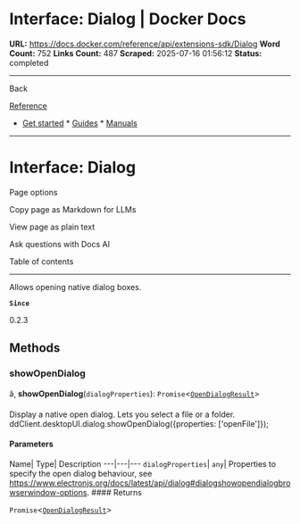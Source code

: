 # Interface: Dialog | Docker Docs

**URL:** https://docs.docker.com/reference/api/extensions-sdk/Dialog
**Word Count:** 752
**Links Count:** 487
**Scraped:** 2025-07-16 01:56:12
**Status:** completed

---

Back

[Reference](https://docs.docker.com/reference/)

  * [Get started](https://docs.docker.com/get-started/)   * [Guides](https://docs.docker.com/guides/)   * [Manuals](https://docs.docker.com/manuals/)

* * *

# Interface: Dialog

Page options

Copy page as Markdown for LLMs

View page as plain text

Ask questions with Docs AI

Table of contents

* * *

Allows opening native dialog boxes.

**`Since`**

0.2.3

## Methods

### showOpenDialog

â¸ **showOpenDialog**\(`dialogProperties`\): `Promise`<[`OpenDialogResult`](https://docs.docker.com/reference/api/extensions-sdk/OpenDialogResult/)>

Display a native open dialog. Lets you select a file or a folder.               ddClient.desktopUI.dialog.showOpenDialog({properties: ['openFile']});

#### Parameters

Name| Type| Description   ---|---|---   `dialogProperties`| `any`| Properties to specify the open dialog behaviour, see <https://www.electronjs.org/docs/latest/api/dialog#dialogshowopendialogbrowserwindow-options>.      #### Returns

`Promise`<[`OpenDialogResult`](https://docs.docker.com/reference/api/extensions-sdk/OpenDialogResult/)>
